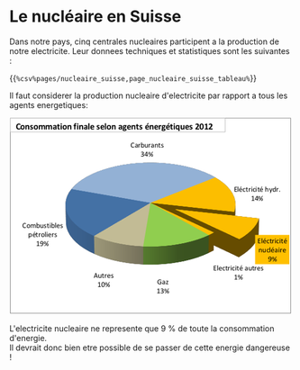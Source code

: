 # Le nucléaire en Suisse

Dans notre pays, cinq centrales nucleaires participent a la production de
notre electricite. Leur donnees techniques et statistiques sont les suivantes
:

{{`%csv%pages/nucleaire_suisse,page_nucleaire_suisse_tableau%`}}

Il faut considerer la production nucleaire d'electricite par rapport a tous
les agents energetiques:

![La part de l'electricite nucleaire en Suisse](images/nucleaire_en_suisse.png)

L'electricite nucleaire ne represente que 9 % de toute la consommation
d'energie.  
Il devrait donc bien etre possible de se passer de cette energie dangereuse !
